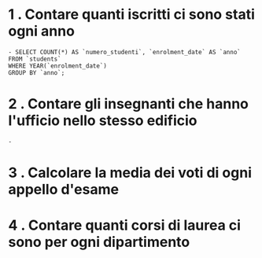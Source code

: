  # 1 . Contare quanti iscritti ci sono stati ogni anno

    - SELECT COUNT(*) AS `numero_studenti`, `enrolment_date` AS `anno`
    FROM `students`
    WHERE YEAR(`enrolment_date`)
    GROUP BY `anno`;

# 2 . Contare gli insegnanti che hanno l'ufficio nello stesso edificio
    - 

# 3 . Calcolare la media dei voti di ogni appello d'esame

# 4 . Contare quanti corsi di laurea ci sono per ogni dipartimento